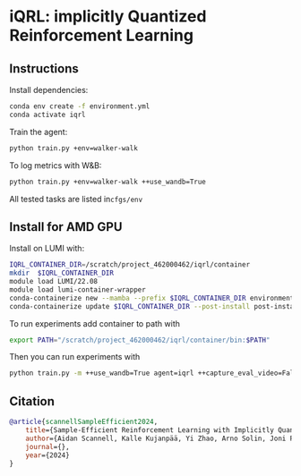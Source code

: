 # iQRL: implicitly Quantized Reinforcement Learning

## Instructions
Install dependencies:
```sh
conda env create -f environment.yml
conda activate iqrl
```
Train the agent:
``` sh
python train.py +env=walker-walk
```
To log metrics with W&B:
``` sh
python train.py +env=walker-walk ++use_wandb=True
```
All tested tasks are listed in`cfgs/env`

## Install for AMD GPU
Install on LUMI with:
``` sh
IQRL_CONTAINER_DIR=/scratch/project_462000462/iqrl/container
mkdir  $IQRL_CONTAINER_DIR
module load LUMI/22.08
module load lumi-container-wrapper
conda-containerize new --mamba --prefix $IQRL_CONTAINER_DIR environment.yml
conda-containerize update $IQRL_CONTAINER_DIR --post-install post-install-amd.txt
```

To run experiments add container to path with
```sh
export PATH="/scratch/project_462000462/iqrl/container/bin:$PATH"
```
Then you can run experiments with 
``` sh
python train.py -m ++use_wandb=True agent=iqrl ++capture_eval_video=False ++seed=1,2,3,4,5
```

## Citation
```bibtex
@article{scannellSampleEfficient2024,
    title={Sample-Efficient Reinforcement Learning with Implicitly Quantized Representations},
    author={Aidan Scannell, Kalle Kujanpää, Yi Zhao, Arno Solin, Joni Pajarinen}
    journal={},
    year={2024}
}
```
